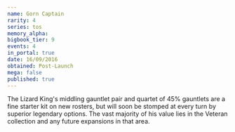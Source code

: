 ```yaml
---
name: Gorn Captain
rarity: 4
series: tos
memory_alpha:
bigbook_tier: 9
events: 4
in_portal: true
date: 16/09/2016
obtained: Post-Launch
mega: false
published: true
---
```


The Lizard King's middling gauntlet pair and quartet of 45% gauntlets are a fine starter kit on new rosters, but will soon be stomped at every turn by superior legendary options. The vast majority of his value lies in the Veteran collection and any future expansions in that area.
